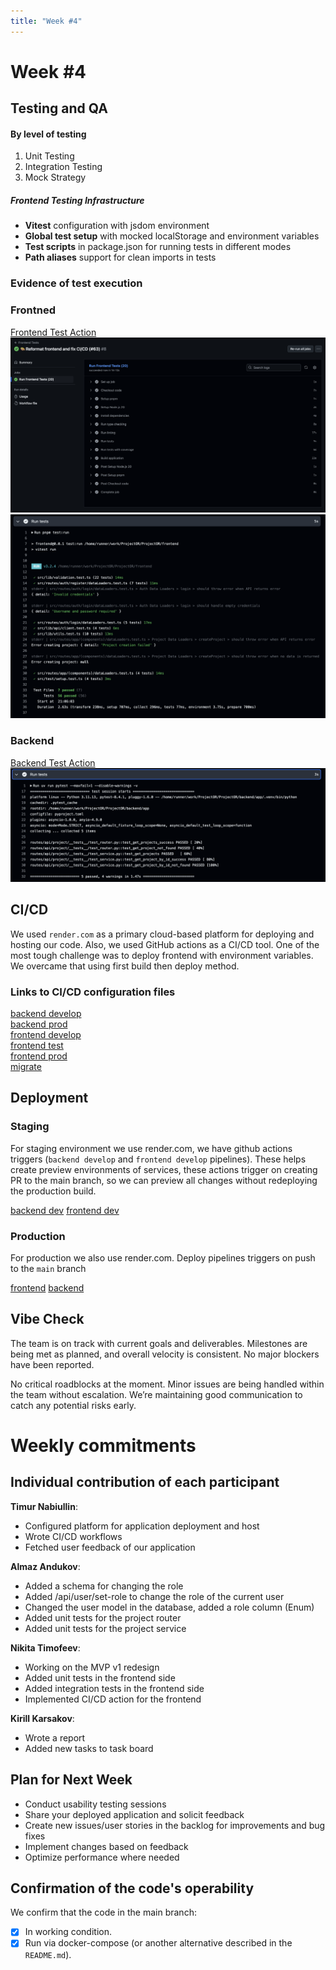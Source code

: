 ```yaml
---
title: "Week #4"
---
```


# **Week #4**

## Testing and QA

#### By level of testing
1. Unit Testing
2. Integration Testing
3. Mock Strategy

##### Frontend Testing Infrastructure
- **Vitest** configuration with jsdom environment
- **Global test setup** with mocked localStorage and environment variables
- **Test scripts** in package.json for running tests in different modes
- **Path aliases** support for clean imports in tests

### Evidence of test execution

### Frontned
[Frontend Test Action](https://github.com/IU-Capstone-Project-2025/ProjectOR/actions/workflows/frontend-test.yml)
![](https://github.com/IU-Capstone-Project-2025/ProjectOR/blob/main/docs/images/frontend_test_cicd.png?raw=true)
![](https://github.com/IU-Capstone-Project-2025/ProjectOR/blob/main/docs/images/frontend_tests_results.png?raw=true)

### Backend
[Backend Test Action](https://github.com/IU-Capstone-Project-2025/ProjectOR/actions/workflows/backend_prod.yml)
![](https://github.com/IU-Capstone-Project-2025/ProjectOR/blob/main/docs/images/backend_tests_results.png?raw=true)

## CI/CD

We used `render.com` as a primary cloud-based platform for deploying and hosting our code. Also, we used GitHub actions as a CI/CD tool. One of the most tough challenge was to deploy frontend with environment variables. We overcame that using first build then deploy method.

### Links to CI/CD configuration files

[backend develop](https://github.com/IU-Capstone-Project-2025/ProjectOR/blob/main/.github/workflows/backend-develop.yml) \
[backend prod](https://github.com/IU-Capstone-Project-2025/ProjectOR/blob/main/.github/workflows/backend_prod.yml) \
[frontend develop](https://github.com/IU-Capstone-Project-2025/ProjectOR/blob/main/.github/workflows/frontend-develop.yml) \
[frontend test](https://github.com/IU-Capstone-Project-2025/ProjectOR/blob/main/.github/workflows/frontend-test.yml) \
[frontend prod](https://github.com/IU-Capstone-Project-2025/ProjectOR/blob/main/.github/workflows/frontend_prod.yml) \
[migrate](https://github.com/IU-Capstone-Project-2025/ProjectOR/blob/main/.github/workflows/migrate.yml)

## Deployment

### Staging

For staging environment we use render.com, we have github actions triggers
(`backend develop` and `frontend develop` pipelines). These helps create preview environments of services, 
these actions trigger on creating PR to the main branch, so we can preview all changes without redeploying 
the production build.

[backend dev](https://projector-backend-dev.onrender.com)
[frontend dev](https://frontend-develop-132n.onrender.com)

### Production
For production we also use render.com. Deploy pipelines triggers on push to the `main` branch

[frontend](https://projector-1.onrender.com)
[backend](https://projector-bp8n.onrender.com)

## Vibe Check

The team is on track with current goals and deliverables. Milestones are being met as planned, and overall velocity is consistent. No major blockers have been reported.

No critical roadblocks at the moment. Minor issues are being handled within the team without escalation. We’re maintaining good communication to catch any potential risks early.

# Weekly commitments

## Individual contribution of each participant

**Timur Nabiullin**: 
- Configured platform for application deployment and host
- Wrote CI/CD workflows 
- Fetched user feedback of our application

**Almaz Andukov**:
- Added a schema for changing the role
- Added /api/user/set-role to change the role of the current user
- Changed the user model in the database, added a role column (Enum)
- Added unit tests for the project router
- Added unit tests for the project service

**Nikita Timofeev**:
- Working on the MVP v1 redesign
- Added unit tests in the frontend side
- Added integration tests in the frontend side
- Implemented CI/CD action for the frontend

**Kirill Karsakov**: 
- Wrote a report
- Added new tasks to task board

## Plan for Next Week

- Conduct usability testing sessions
- Share your deployed application and solicit feedback
- Create new issues/user stories in the backlog for improvements and bug fixes
- Implement changes based on feedback
- Optimize performance where needed

## Confirmation of the code's operability

We confirm that the code in the main branch:
- [x] In working condition.
- [x] Run via docker-compose (or another alternative described in the `README.md`).